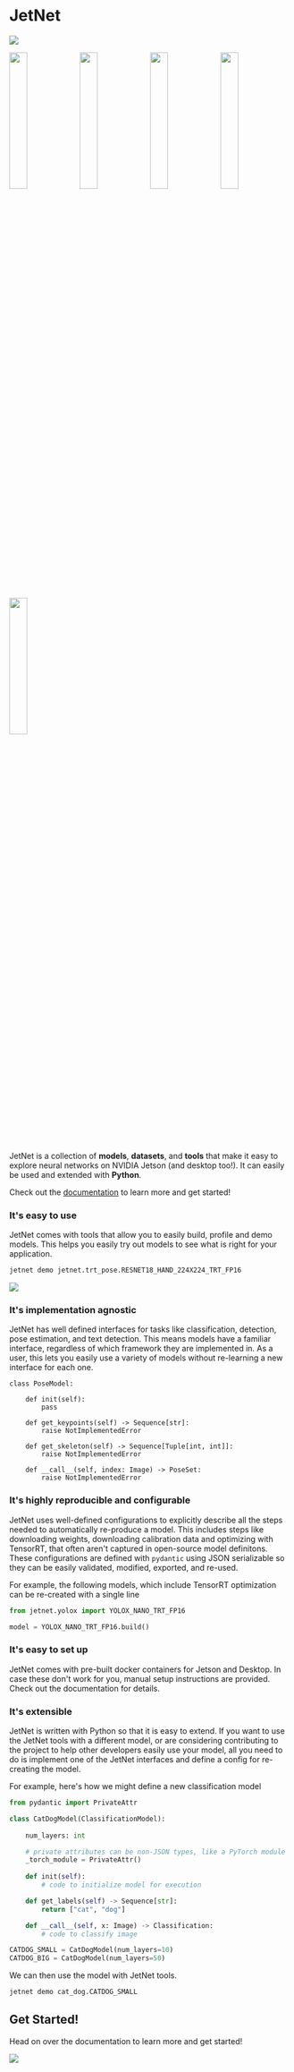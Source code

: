 # JetNet
<a href="https://nvidia-ai-iot.github.io/jetnet"><img src="https://img.shields.io/badge/-Documentation-brightgreen"/></a>

<img src="https://user-images.githubusercontent.com/4212806/191136464-8f3c05fc-9e70-4678-9402-6d4d8232661b.gif" height="25%" width="25%"/><img src="https://user-images.githubusercontent.com/4212806/191136616-06ce3640-7e35-45a3-8b2e-7f7a5b9b7f28.gif" height="25%" width="25%"/><img src="https://user-images.githubusercontent.com/4212806/191136450-4b2d55c1-c3c7-47d6-996e-11c62448747b.gif" height="25%" width="25%"/><img src="https://user-images.githubusercontent.com/4212806/191137124-7dae37a3-a659-4e3e-8373-9a1c44b57e48.gif" height="25%" width="25%"/><img src="https://user-images.githubusercontent.com/4212806/191136896-e42ab4d9-3a2f-4553-a1c7-49c59fc7e7a2.gif" height="25%" width="25%"/>

JetNet is a collection of **models**, **datasets**, and
**tools** that make it easy to explore neural networks on NVIDIA Jetson (and desktop too!). It can easily be used and extended with **Python**.  

Check out the [documentation](https://nvidia-ai-iot.github.io/jetnet) to learn more and get started!

### It's easy to use

JetNet comes with tools that allow you to easily build, profile and demo models.  This helps you easily try out models to see what is right for your application.  

```bash
jetnet demo jetnet.trt_pose.RESNET18_HAND_224X224_TRT_FP16
```

<img src="https://user-images.githubusercontent.com/4212806/191137124-7dae37a3-a659-4e3e-8373-9a1c44b57e48.gif"/>


### It's implementation agnostic

JetNet has well defined interfaces for tasks like classification, detection, pose estimation, and text detection.  This means models have a familiar interface, regardless of which framework they are implemented in.  As a user, this lets you easily use a variety of models without re-learning
a new interface for each one. 

```python3
class PoseModel:
    
    def init(self):
        pass
        
    def get_keypoints(self) -> Sequence[str]:
        raise NotImplementedError

    def get_skeleton(self) -> Sequence[Tuple[int, int]]:
        raise NotImplementedError

    def __call__(self, index: Image) -> PoseSet:
        raise NotImplementedError
```

### It's highly reproducible and configurable

JetNet uses well-defined configurations to explicitly describe all the steps needed to automatically re-produce a model.  This includes steps like downloading weights, downloading calibration data and optimizing with TensorRT, that often aren't captured in open-source model definitons.  These configurations are defined with ``pydantic`` using JSON serializable so they can be easily validated, modified, exported, and re-used.

For example, the following models, which include TensorRT optimization can be re-created with a single line

```python
from jetnet.yolox import YOLOX_NANO_TRT_FP16

model = YOLOX_NANO_TRT_FP16.build()
```

### It's easy to set up

JetNet comes with pre-built docker containers for Jetson and Desktop.
In case these don't work for you, manual setup instructions are provided.
Check out the documentation for details.

### It's extensible

JetNet is written with Python so that it is easy
to extend.  If you want to use the JetNet tools with a different model, or are
considering contributing to the project to help other developers easily use your model, all you need to do is implement one of the JetNet interfaces and define a config for
re-creating the model.  

For example, here's how we might define a new classification model

```python
from pydantic import PrivateAttr

class CatDogModel(ClassificationModel):
    
    num_layers: int

    # private attributes can be non-JSON types, like a PyTorch module
    _torch_module = PrivateAttr()
    
    def init(self):
        # code to initialize model for execution

    def get_labels(self) -> Sequence[str]:
        return ["cat", "dog"]

    def __call__(self, x: Image) -> Classification:
        # code to classify image

CATDOG_SMALL = CatDogModel(num_layers=10)
CATDOG_BIG = CatDogModel(num_layers=50)
```

We can then use the model with JetNet tools.

```bash
jetnet demo cat_dog.CATDOG_SMALL
```



## Get Started!

Head on over the documentation to learn more and get started!

<a href="https://nvidia-ai-iot.github.io/jetnet"><img src="https://img.shields.io/badge/-Documentation-brightgreen"/></a>